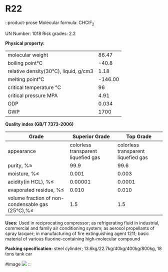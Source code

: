 # R22

::product-prose
Molecular formula: CHClF<sub>2</sub>

UN Number: 1018 Risk grades: 2.2

**Physical property:**

|                                      |         |
|--------------------------------------|---------|
| molecular weight                     | 86.47   |
| boiling point℃                       | -40.8   |
| relative density(30℃), liquid, g/cm3 | 1.18    |
| melting point℃                       | -146.00 |
| critical temperature ℃               | 96      |
| critical pressure MPA                | 4.91    |
| ODP                                  | 0.034   |
| GWP                                  | 1700    |

**Quality index (GB/T 7373-2006)**

| Grade                                           | Superior Grade                      | Top Grade                           |
|-------------------------------------------------|-------------------------------------|-------------------------------------|
| appearance                                      | colorless transparent liquefied gas | colorless transparent liquefied gas |
| purity, %≥                                      | 99.9                                | 99.6                                |
| moisture, %≤                                    | 0.001                               | 0.003                               |
| acidity(in HCL), %≤                             | 0.00001                             | 0.0001                              |
| evaporated residue, %≤                          | 0.010                               | 0.010                               |
| volume fraction of non-condensable gas (25℃),%≤ | 1.5                                 | 1.5                                 |

**Uses:** Used in reciprocating compressor; as refrigerating fluid in industrial, commercial and family air conditioning system; as aerosol propellants of spray lacquer; in manufacturing of fire extinguishing agent 1211; basic material of various fluorine-containing high-molecular compound

**Packing specification:** steel cylinder; 13.6kg/22.7kg/40kg/400kg/800kg, 18 tons tank car

#image
![](/product/r22.jpg)
::
